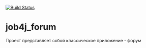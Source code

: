 [![Build Status](https://app.travis-ci.com/ainz713/job4j_forum.svg?branch=master)](https://app.travis-ci.com/ainz713/job4j_forum)
# job4j_forum

Проект представляет собой классическое приложение - форум
